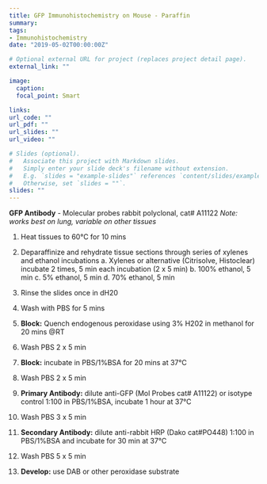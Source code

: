 ```yaml
---
title: GFP Immunohistochemistry on Mouse - Paraffin
summary:
tags:
- Immunohistochemistry
date: "2019-05-02T00:00:00Z"

# Optional external URL for project (replaces project detail page).
external_link: ""

image:
  caption:
  focal_point: Smart

links:
url_code: ""
url_pdf: ""
url_slides: ""
url_video: ""

# Slides (optional).
#   Associate this project with Markdown slides.
#   Simply enter your slide deck's filename without extension.
#   E.g. `slides = "example-slides"` references `content/slides/example-slides.md`.
#   Otherwise, set `slides = ""`.
slides: ""
---
```


**GFP Antibody** - Molecular probes rabbit polyclonal, cat# A11122
*Note: works best on lung, variable on other tissues*

1.  Heat tissues to 60°C for 10 mins
2.  Deparaffinize and rehydrate tissue sections through series of xylenes and ethanol incubations
    a. Xylenes or alternative (Citrisolve, Histoclear) incubate 2 times, 5 min each incubation (2 x 5 min)
    b. 100% ethanol, 5 min
    c. 5% ethanol, 5 min
    d. 70% ethanol, 5 min

3.  Rinse the slides once in dH20
4.  Wash with PBS for 5 mins
5.  **Block:** Quench endogenous peroxidase using 3% H202 in methanol for 20 mins @RT
6.  Wash PBS 2 x 5 min
7.  **Block:** incubate in PBS/1%BSA for 20 mins at 37°C
8.  Wash PBS 2 x 5 min
9.  **Primary Antibody:** dilute anti-GFP (Mol Probes cat# A11122) or isotype control 1:100 in PBS/1%BSA, incubate 1 hour at 37°C
10. Wash PBS 3 x 5 min
11. **Secondary Antibody:** dilute anti-rabbit HRP (Dako cat#PO448) 1:100 in PBS/1%BSA and incubate for 30 min at 37°C
12. Wash PBS 5 x 5 min
13. **Develop:** use DAB or other peroxidase substrate
